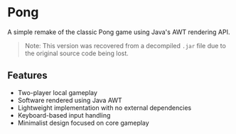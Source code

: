 # Pong

A simple remake of the classic Pong game using Java's AWT rendering API.

> Note: This version was recovered from a decompiled `.jar` file due to the original source code being lost.

## Features

- Two-player local gameplay
- Software rendered using Java AWT
- Lightweight implementation with no external dependencies
- Keyboard-based input handling
- Minimalist design focused on core gameplay
